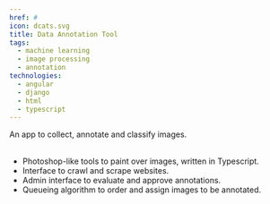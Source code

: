 ```yaml
---
href: #
icon: dcats.svg
title: Data Annotation Tool
tags:
  - machine learning
  - image processing
  - annotation
technologies:
  - angular
  - django
  - html
  - typescript
---
```

An app to collect, annotate and classify images. 
<br></br>
 - Photoshop-like tools to paint over images, written in Typescript.
 - Interface to crawl and scrape websites.
 - Admin interface to evaluate and approve annotations.
 - Queueing algorithm to order and assign images to be annotated.